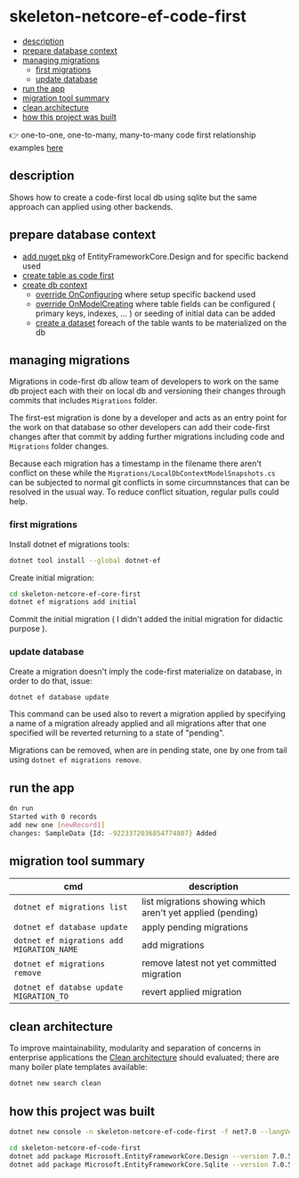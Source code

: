 # skeleton-netcore-ef-code-first

- [description](#description)
- [prepare database context](#prepare-database-context)
- [managing migrations](#managing-migrations)
  - [first migrations](#first-migrations)
  - [update database](#update-database)
- [run the app](#run-the-app)
- [migration tool summary](#migration-tool-summary)
- [clean architecture](#clean-architecture)
- [how this project was built](#how-this-project-was-built)

:point_right: one-to-one, one-to-many, many-to-many code first relationship examples [here](https://github.com/devel0/skeleton-netcore-ef-code-first/tree/one-to-many#skeleton-netcore-ef-code-first)

## description

Shows how to create a code-first local db using sqlite but the same approach can applied using other backends.

## prepare database context

- [add nuget pkg][1] of EntityFrameworkCore.Design and for specific backend used
- [create table as code first][2]
- [create db context][3]
  - [override OnConfiguring][4] where setup specific backend used
  - [override OnModelCreating][5] where table fields can be configured ( primary keys, indexes, ... ) or seeding of initial data can be added
  - [create a dataset][6] foreach of the table wants to be materialized on the db

[1]: https://github.com/devel0/skeleton-netcore-ef-code-first/blob/ed27b430cdb5166ac7801ee3b5b493cca64e4bf3/skeleton-netcore-ef-code-first.csproj#L13
[2]: https://github.com/devel0/skeleton-netcore-ef-code-first/blob/ed27b430cdb5166ac7801ee3b5b493cca64e4bf3/Types/SampleData.cs#L3
[3]: https://github.com/devel0/skeleton-netcore-ef-code-first/blob/ed27b430cdb5166ac7801ee3b5b493cca64e4bf3/Data/DbContext.cs#L6
[4]: https://github.com/devel0/skeleton-netcore-ef-code-first/blob/ed27b430cdb5166ac7801ee3b5b493cca64e4bf3/Data/DbContext.cs#L27
[5]: https://github.com/devel0/skeleton-netcore-ef-code-first/blob/ed27b430cdb5166ac7801ee3b5b493cca64e4bf3/Data/DbContext.cs#L51
[6]: https://github.com/devel0/skeleton-netcore-ef-code-first/blob/ed27b430cdb5166ac7801ee3b5b493cca64e4bf3/Data/DbContext.cs#L69

## managing migrations

Migrations in code-first db allow team of developers to work on the same db project each with their on local db and versioning their changes through commits that includes `Migrations` folder.

The first-est migration is done by a developer and acts as an entry point for the work on that database so other developers can add their code-first changes after that commit by adding further migrations including code and `Migrations` folder changes.

Because each migration has a timestamp in the filename there aren't conflict on these while the `Migrations/LocalDbContextModelSnapshots.cs` can be subjected to normal git conflicts in some circumnstances that can be resolved in the usual way. To reduce conflict situation, regular pulls could help.

### first migrations

Install dotnet ef migrations tools:

```sh
dotnet tool install --global dotnet-ef
```

Create initial migration:

```sh
cd skeleton-netcore-ef-core-first
dotnet ef migrations add initial
```

Commit the initial migration ( I didn't added the initial migration for didactic purpose ).

### update database

Create a migration doesn't imply the code-first materialize on database, in order to do that, issue:

```sh
dotnet ef database update
```

This command can be used also to revert a migration applied by specifying a name of a migration already applied and all migrations after that one specified will be reverted returning to a state of "pending".

Migrations can be removed, when are in pending state, one by one from tail using `dotnet ef migrations remove`.

## run the app

```sh
dn run
Started with 0 records
add new one [newRecord1]
changes: SampleData {Id: -9223372036854774807} Added
```

## migration tool summary

| cmd                                       | description                                                |
| ----------------------------------------- | ---------------------------------------------------------- |
| `dotnet ef migrations list`               | list migrations showing which aren't yet applied (pending) |
| `dotnet ef database update`               | apply pending migrations                                   |
| `dotnet ef migrations add MIGRATION_NAME` | add migrations                                             |
| `dotnet ef migrations remove`             | remove latest not yet committed migration                  |
| `dotnet ef databse update MIGRATION_TO`   | revert applied migration                                   |

## clean architecture

To improve maintainability, modularity and separation of concerns in enterprise applications the [Clean architecture](https://yoan-thirion.gitbook.io/knowledge-base/software-craftsmanship/code-katas/clean-architecture) should evaluated; there are many boiler plate templates available:

```sh
dotnet new search clean
```

## how this project was built

```sh
dotnet new console -n skeleton-netcore-ef-code-first -f net7.0 --langVersion 11

cd skeleton-netcore-ef-code-first
dotnet add package Microsoft.EntityFrameworkCore.Design --version 7.0.5
dotnet add package Microsoft.EntityFrameworkCore.Sqlite --version 7.0.5
```
